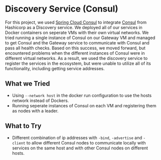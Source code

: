# Discovery Service (Consul)  
For this project, we used [Spring Cloud Consul](https://spring.io/projects/spring-cloud-consul) to integrate [Consul](https://www.consul.io/) from Hashicorp as a Discovery service. We deployed all of our services in Docker containers on seperate VMs with their own virtual networks. We tried running a single instance of Consul on our Gateway VM and managed to get Consul and the Gateway service to communicate with Consul and pass all health checks. Based on this success, we moved forward, but encountered problems when the different instances of Consul were in different virtual networks. As a result, we used the discovery service to register the services in the ecosystem, but were unable to utilize all of its functionality, including getting service addresses.  
## What we Tried  
- Using `--network host` in the docker run configuration to use the hosts network instead of Dockers.
- Running seperate instances of Consul on each VM and registering them as nodes with a leader.

## What to Try  
- Different combination of ip addresses with `-bind`, `-advertise` and `-client` to allow different Consul nodes to communicate locally with services on the same host and with other Consul nodes on different hosts.





